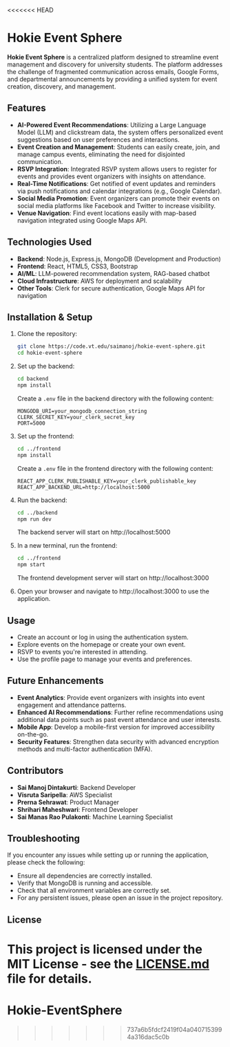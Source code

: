 <<<<<<< HEAD
# Hokie Event Sphere

**Hokie Event Sphere** is a centralized platform designed to streamline event management and discovery for university students. The platform addresses the challenge of fragmented communication across emails, Google Forms, and departmental announcements by providing a unified system for event creation, discovery, and management.

## Features

- **AI-Powered Event Recommendations**: Utilizing a Large Language Model (LLM) and clickstream data, the system offers personalized event suggestions based on user preferences and interactions.
- **Event Creation and Management**: Students can easily create, join, and manage campus events, eliminating the need for disjointed communication.
- **RSVP Integration**: Integrated RSVP system allows users to register for events and provides event organizers with insights on attendance.
- **Real-Time Notifications**: Get notified of event updates and reminders via push notifications and calendar integrations (e.g., Google Calendar).
- **Social Media Promotion**: Event organizers can promote their events on social media platforms like Facebook and Twitter to increase visibility.
- **Venue Navigation**: Find event locations easily with map-based navigation integrated using Google Maps API.

## Technologies Used

- **Backend**: Node.js, Express.js, MongoDB (Development and Production)
- **Frontend**: React, HTML5, CSS3, Bootstrap
- **AI/ML**: LLM-powered recommendation system, RAG-based chatbot
- **Cloud Infrastructure**: AWS for deployment and scalability
- **Other Tools**: Clerk for secure authentication, Google Maps API for navigation

## Installation & Setup

1. Clone the repository:
    ```bash
    git clone https://code.vt.edu/saimanoj/hokie-event-sphere.git
    cd hokie-event-sphere
    ```

2. Set up the backend:
    ```bash
    cd backend
    npm install
    ```
    Create a `.env` file in the backend directory with the following content:
    ```
    MONGODB_URI=your_mongodb_connection_string
    CLERK_SECRET_KEY=your_clerk_secret_key
    PORT=5000
    ```

3. Set up the frontend:
    ```bash
    cd ../frontend
    npm install
    ```
    Create a `.env` file in the frontend directory with the following content:
    ```
    REACT_APP_CLERK_PUBLISHABLE_KEY=your_clerk_publishable_key
    REACT_APP_BACKEND_URL=http://localhost:5000
    ```

4. Run the backend:
    ```bash
    cd ../backend
    npm run dev
    ```
    The backend server will start on http://localhost:5000

5. In a new terminal, run the frontend:
    ```bash
    cd ../frontend
    npm start
    ```
    The frontend development server will start on http://localhost:3000

6. Open your browser and navigate to http://localhost:3000 to use the application.

## Usage

- Create an account or log in using the authentication system.
- Explore events on the homepage or create your own event.
- RSVP to events you're interested in attending.
- Use the profile page to manage your events and preferences.

## Future Enhancements

- **Event Analytics**: Provide event organizers with insights into event engagement and attendance patterns.
- **Enhanced AI Recommendations**: Further refine recommendations using additional data points such as past event attendance and user interests.
- **Mobile App**: Develop a mobile-first version for improved accessibility on-the-go.
- **Security Features**: Strengthen data security with advanced encryption methods and multi-factor authentication (MFA).

## Contributors

- **Sai Manoj Dintakurti**: Backend Developer
- **Visruta Saripella**: AWS Specialist
- **Prerna Sehrawat**: Product Manager
- **Shrihari Maheshwari**: Frontend Developer
- **Sai Manas Rao Pulakonti**: Machine Learning Specialist

## Troubleshooting

If you encounter any issues while setting up or running the application, please check the following:

- Ensure all dependencies are correctly installed.
- Verify that MongoDB is running and accessible.
- Check that all environment variables are correctly set.
- For any persistent issues, please open an issue in the project repository.

## License

This project is licensed under the MIT License - see the [LICENSE.md](LICENSE.md) file for details.
=======
# Hokie-EventSphere
>>>>>>> 737a6b5fdcf2419f04a0407153994a316dac5c0b
